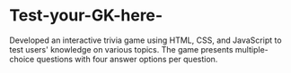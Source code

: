 # Test-your-GK-here-
Developed an interactive trivia game using HTML, CSS, and JavaScript to test users' knowledge on various topics. The game presents multiple-choice questions with four answer options per question. 
